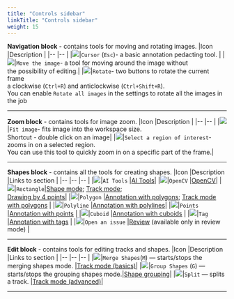 ```yaml
---
title: "Controls sidebar"
linkTitle: "Controls sidebar"
weight: 15
---
```

**Navigation block** - contains tools for moving and rotating images.
|Icon |Description |
|-- |-- |
|![](../../../../images/image148.jpg)|`Cursor` (`Esc`)- a basic annotation pedacting tool. |
|![](../../../../images/image149.jpg)|`Move the image`- a tool for moving around the image without<br/> the possibility of editing.|
|![](../../../../images/image102.jpg)|`Rotate`- two buttons to rotate the current frame<br/> a clockwise (`Ctrl+R`) and anticlockwise (`Ctrl+Shift+R`).<br/> You can enable `Rotate all images` in the settings to rotate all the images in the job

---

**Zoom block** - contains tools for image zoom.
|Icon |Description |
|-- |-- |
|![](../../../../images/image151.jpg)|`Fit image`- fits image into the workspace size.<br/> Shortcut - double click on an image|
|![](../../../../images/image166.jpg)|`Select a region of interest`- zooms in on a selected region.<br/> You can use this tool to quickly zoom in on a specific part of the frame.|

---

**Shapes block** - contains all the tools for creating shapes.
|Icon |Description |Links to section |
|-- |-- |-- |
|![](../../../../images/image189.jpg)|`AI Tools` |[AI Tools](../../../../docs/for-users/user-guide/advanced/ai-tools/)|
|![](../../../../images/image201.jpg)|`OpenCV` |[OpenCV](../../../../docs/for-users/user-guide/advanced/opencv-tools/)|
|![](../../../../images/image167.jpg)|`Rectangle`|[Shape mode](../../../../docs/for-users/user-guide/basics/shape-mode-basics/); [Track mode](../../../../docs/for-users/user-guide/basics/track-mode-basics/);<br/> [Drawing by 4 points](../../../../docs/for-users/user-guide/advanced/annotation-with-rectangle-by-4-points/)|
|![](../../../../images/image168.jpg)|`Polygon` |[Annotation with polygons](../../../../docs/for-users/user-guide/advanced/annotation-with-polygons/); [Track mode with polygons](../../../../docs/for-users/user-guide/advanced/annotation-with-polygons/track-mode-with-polygons/) |
|![](../../../../images/image169.jpg)|`Polyline` |[Annotation with polylines](../../../../docs/for-users/user-guide/advanced/annotation-with-polylines/)|
|![](../../../../images/image170.jpg)|`Points` |[Annotation with points](../../../../docs/for-users/user-guide/advanced/annotation-with-points/) |
|![](../../../../images/image176.jpg)|`Cuboid` |[Annotation with cuboids](../../../../docs/for-users/user-guide/advanced/annotation-with-cuboids/) |
|![](../../../../images/image171.jpg)|`Tag` |[Annotation with tags](../../../../docs/for-users/user-guide/advanced/annotation-with-tags/) |
|![](../../../../images/image195.jpg)|`Open an issue` |[Review](../../../../docs/for-users/user-guide/advanced/review/) (available only in review mode) |

---

**Edit block** - contains tools for editing tracks and shapes.
|Icon |Description |Links to section |
|-- |-- |-- |
|![](../../../../images/image172.jpg)|`Merge Shapes`(`M`) — starts/stops the merging shapes mode. |[Track mode (basics)](../../../../docs/for-users/user-guide/basics/track-mode-basics/)|
|![](../../../../images/image173.jpg)|`Group Shapes` (`G`) — starts/stops the grouping shapes mode.|[Shape grouping](../../../../docs/for-users/user-guide/advanced/shape-grouping/)|
|![](../../../../images/image174.jpg)|`Split` — splits a track. |[Track mode (advanced)](../../../../docs/for-users/user-guide/advanced/track-mode-advanced/)|

---